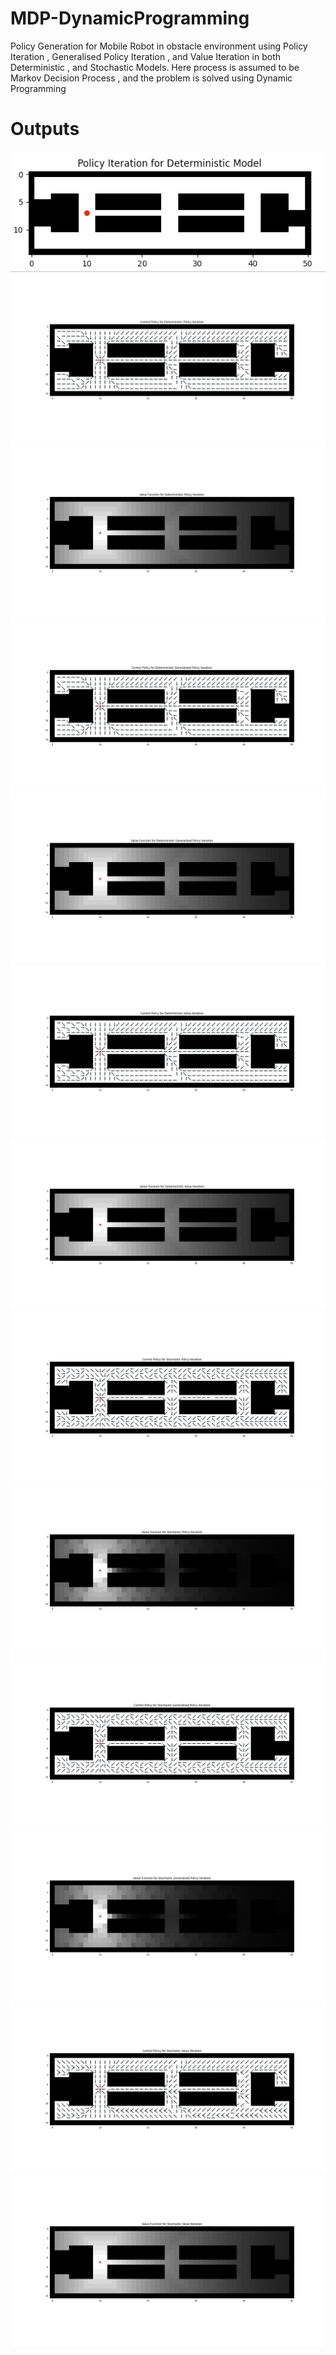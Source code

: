 # MDP-DynamicProgramming
Policy Generation for Mobile Robot in obstacle environment using Policy Iteration , Generalised Policy Iteration , and Value Iteration  in both Deterministic , and Stochastic Models. Here process is assumed to be Markov Decision Process , and the problem is solved using Dynamic Programming

# Outputs 
<img src="https://github.com/shivakumar-tekumatla/MDP-DynamicProgramming/blob/master/Outputs/policy_iteration.gif">

<img src="https://github.com/shivakumar-tekumatla/MDP-DynamicProgramming/blob/master/Outputs/policy_determinisitc_policy_iteration.png">

<img src="https://github.com/shivakumar-tekumatla/MDP-DynamicProgramming/blob/master/Outputs/Value_determinisitc_policy_iteration.png">

<img src="https://github.com/shivakumar-tekumatla/MDP-DynamicProgramming/blob/master/Outputs/policy_deterministic_GPI.png">

<img src="https://github.com/shivakumar-tekumatla/MDP-DynamicProgramming/blob/master/Outputs/value_determinisitc_GPI.png">

<img src="https://github.com/shivakumar-tekumatla/MDP-DynamicProgramming/blob/master/Outputs/policy_deterministic_value_iteration.png">

<img src="https://github.com/shivakumar-tekumatla/MDP-DynamicProgramming/blob/master/Outputs/value_determinisitc_value_iteration.png">

<img src="https://github.com/shivakumar-tekumatla/MDP-DynamicProgramming/blob/master/Outputs/policy_stochastic_policy_iteration.png">

<img src="https://github.com/shivakumar-tekumatla/MDP-DynamicProgramming/blob/master/Outputs/value_stochastic_policy_iteration.png">

<img src="https://github.com/shivakumar-tekumatla/MDP-DynamicProgramming/blob/master/Outputs/policy_stochastic_gpi.png">

<img src="https://github.com/shivakumar-tekumatla/MDP-DynamicProgramming/blob/master/Outputs/value_stochastic_gpi.png">

<img src="https://github.com/shivakumar-tekumatla/MDP-DynamicProgramming/blob/master/Outputs/policy_stochastic_value_iteration.png">

<img src="https://github.com/shivakumar-tekumatla/MDP-DynamicProgramming/blob/master/Outputs/value_stochastic_value_iteration.png">
